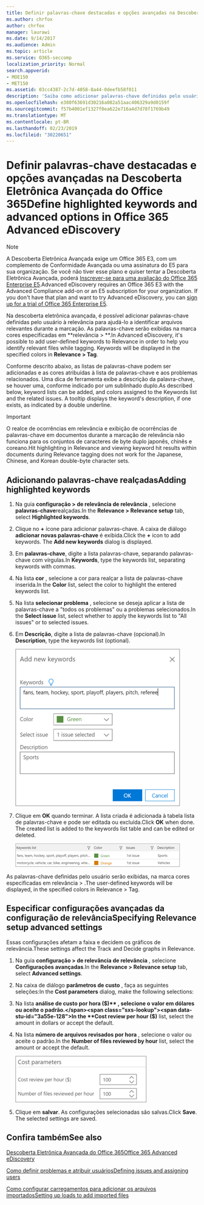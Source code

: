 ```yaml
---
title: Definir palavras-chave destacadas e opções avançadas na Descoberta Eletrônica Avançada do Office 365
ms.author: chrfox
author: chrfox
manager: laurawi
ms.date: 9/14/2017
ms.audience: Admin
ms.topic: article
ms.service: O365-seccomp
localization_priority: Normal
search.appverid:
- MOE150
- MET150
ms.assetid: 03cc4387-2c7d-4058-8a44-0deefb58f011
description: 'Saiba como adicionar palavras-chave definidas pelo usuário à relevância para ajudar a identificar arquivos relevantes durante a marcação na descoberta eletrônica avançada do Office 365 e especificar os parâmetros de custo.  '
ms.openlocfilehash: e380f63691d30216a082a51aac406329a9d0159f
ms.sourcegitcommit: f57b4001ef1327f0ea622e716a4d7d78f1769b49
ms.translationtype: MT
ms.contentlocale: pt-BR
ms.lasthandoff: 02/23/2019
ms.locfileid: "30220651"
---
```

# <a name="define-highlighted-keywords-and-advanced-options-in-office-365-advanced-ediscovery"></a><span data-ttu-id="3a55e-103">Definir palavras-chave destacadas e opções avançadas na Descoberta Eletrônica Avançada do Office 365</span><span class="sxs-lookup"><span data-stu-id="3a55e-103">Define highlighted keywords and advanced options in Office 365 Advanced eDiscovery</span></span>

> [!NOTE]
> <span data-ttu-id="3a55e-p101">A Descoberta Eletrônica Avançada exige um Office 365 E3, com um complemento de Conformidade Avançada ou uma assinatura do E5 para sua organização. Se você não tiver esse plano e quiser tentar a Descoberta Eletrônica Avançada, poderá [Inscrever-se para uma avaliação do Office 365 Enterprise E5](https://go.microsoft.com/fwlink/p/?LinkID=698279).</span><span class="sxs-lookup"><span data-stu-id="3a55e-p101">Advanced eDiscovery requires an Office 365 E3 with the Advanced Compliance add-on or an E5 subscription for your organization. If you don't have that plan and want to try Advanced eDiscovery, you can [sign up for a trial of Office 365 Enterprise E5](https://go.microsoft.com/fwlink/p/?LinkID=698279).</span></span> 
  
<span data-ttu-id="3a55e-p102">Na descoberta eletrônica avançada, é possível adicionar palavras-chave definidas pelo usuário à relevância para ajudá-lo a identificar arquivos relevantes durante a marcação. As palavras-chave serão exibidas na marca cores especificadas em \*\*relevância \> \*\*.</span><span class="sxs-lookup"><span data-stu-id="3a55e-p102">In Advanced eDiscovery, it's possible to add user-defined keywords to Relevance in order to help you identify relevant files while tagging. Keywords will be displayed in the specified colors in **Relevance \> Tag**.</span></span> 
  
<span data-ttu-id="3a55e-p103">Conforme descrito abaixo, as listas de palavras-chave podem ser adicionadas e as cores atribuídas à lista de palavras-chave e aos problemas relacionados. Uma dica de ferramenta exibe a descrição da palavra-chave, se houver uma, conforme indicado por um sublinhado duplo.</span><span class="sxs-lookup"><span data-stu-id="3a55e-p103">As described below, keyword lists can be added, and colors assigned to the Keywords list and the related issues. A tooltip displays the keyword's description, if one exists, as indicated by a double underline.</span></span>
  
> [!IMPORTANT]
> <span data-ttu-id="3a55e-110">O realce de ocorrências em relevância e exibição de ocorrências de palavras-chave em documentos durante a marcação de relevância não funciona para os conjuntos de caracteres de byte duplo japonês, chinês e coreano.</span><span class="sxs-lookup"><span data-stu-id="3a55e-110">Hit highlighting in Relevance and viewing keyword hit results within documents during Relevance tagging does not work for the Japanese, Chinese, and Korean double-byte character sets.</span></span> 
  
## <a name="adding-highlighted-keywords"></a><span data-ttu-id="3a55e-111">Adicionando palavras-chave realçadas</span><span class="sxs-lookup"><span data-stu-id="3a55e-111">Adding highlighted keywords</span></span>

1. <span data-ttu-id="3a55e-112">Na guia **configuração \> de relevância de relevância** , selecione **palavras-chave**realçadas.</span><span class="sxs-lookup"><span data-stu-id="3a55e-112">In the **Relevance \> Relevance setup** tab, select **Highlighted keywords**.</span></span>
    
2. <span data-ttu-id="3a55e-p104">Clique no **+** ícone para adicionar palavras-chave. A caixa de diálogo **adicionar novas palavras-chave** é exibida.</span><span class="sxs-lookup"><span data-stu-id="3a55e-p104">Click the **+** icon to add keywords. The **Add new keywords** dialog is displayed.</span></span> 
    
3. <span data-ttu-id="3a55e-115">Em **palavras-chave**, digite a lista palavras-chave, separando palavras-chave com vírgulas.</span><span class="sxs-lookup"><span data-stu-id="3a55e-115">In **Keywords**, type the keywords list, separating keywords with commas.</span></span> 
    
4. <span data-ttu-id="3a55e-116">Na lista **cor** , selecione a cor para realçar a lista de palavras-chave inserida.</span><span class="sxs-lookup"><span data-stu-id="3a55e-116">In the **Color** list, select the color to highlight the entered keywords list.</span></span> 
    
5. <span data-ttu-id="3a55e-117">Na lista **selecionar problema** , selecione se deseja aplicar a lista de palavras-chave a "todos os problemas" ou a problemas selecionados.</span><span class="sxs-lookup"><span data-stu-id="3a55e-117">In the **Select issue** list, select whether to apply the keywords list to "All issues" or to selected issues.</span></span> 
    
6. <span data-ttu-id="3a55e-118">Em **Descrição**, digite a lista de palavras-chave (opcional).</span><span class="sxs-lookup"><span data-stu-id="3a55e-118">In **Description**, type the keywords list (optional).</span></span>
    
    ![Adicionar novas palavras-chave](media/1683a71f-0875-48fc-b4ef-01f3b0e8e8e9.png)
  
7. <span data-ttu-id="3a55e-p105">Clique em **OK** quando terminar. A lista criada é adicionada à tabela lista de palavras-chave e pode ser editada ou excluída.</span><span class="sxs-lookup"><span data-stu-id="3a55e-p105">Click **OK** when done. The created list is added to the keywords list table and can be edited or deleted.</span></span> 
    
    ![Lista de palavras-chave de configuração de relevância](media/a05d5ec0-8bde-470d-97e2-456b169281d6.png)
  
<span data-ttu-id="3a55e-123">As palavras-chave definidas pelo usuário serão exibidas, na marca cores especificadas em relevância \> .</span><span class="sxs-lookup"><span data-stu-id="3a55e-123">The user-defined keywords will be displayed, in the specified colors in Relevance \> Tag.</span></span> 
  
## <a name="specifying-relevance-setup-advanced-settings"></a><span data-ttu-id="3a55e-124">Especificar configurações avançadas da configuração de relevância</span><span class="sxs-lookup"><span data-stu-id="3a55e-124">Specifying Relevance setup advanced settings</span></span>

<span data-ttu-id="3a55e-125">Essas configurações afetam a faixa e decidem os gráficos de relevância.</span><span class="sxs-lookup"><span data-stu-id="3a55e-125">These settings affect the Track and Decide graphs in Relevance.</span></span>
  
1. <span data-ttu-id="3a55e-126">Na guia **configuração \> de relevância de relevância** , selecione **Configurações avançadas**.</span><span class="sxs-lookup"><span data-stu-id="3a55e-126">In the **Relevance \> Relevance setup** tab, select **Advanced settings**.</span></span>
    
2. <span data-ttu-id="3a55e-127">Na caixa de diálogo **parâmetros de custo** , faça as seguintes seleções:</span><span class="sxs-lookup"><span data-stu-id="3a55e-127">In the **Cost parameters** dialog, make the following selections:</span></span> 
    
1. <span data-ttu-id="3a55e-128">Na lista **análise de custo por hora ($)** , selecione o valor em dólares ou aceite o padrão.</span><span class="sxs-lookup"><span data-stu-id="3a55e-128">In the **Cost review per hour ($)** list, select the amount in dollars or accept the default.</span></span> 
    
2. <span data-ttu-id="3a55e-129">Na lista **número de arquivos revisados por hora** , selecione o valor ou aceite o padrão.</span><span class="sxs-lookup"><span data-stu-id="3a55e-129">In the **Number of files reviewed by hour** list, select the amount or accept the default.</span></span> 
    
    ![Parâmetros de custo de instalação de relevância](media/bab7b5b7-6297-4e7c-b0a6-ba5aa8b21787.png)
  
3. <span data-ttu-id="3a55e-p106">Clique em **salvar**. As configurações selecionadas são salvas.</span><span class="sxs-lookup"><span data-stu-id="3a55e-p106">Click **Save**. The selected settings are saved.</span></span>
    
## <a name="see-also"></a><span data-ttu-id="3a55e-133">Confira também</span><span class="sxs-lookup"><span data-stu-id="3a55e-133">See also</span></span>

[<span data-ttu-id="3a55e-134">Descoberta Eletrônica Avançada do Office 365</span><span class="sxs-lookup"><span data-stu-id="3a55e-134">Office 365 Advanced eDiscovery</span></span>](office-365-advanced-ediscovery.md)
  
[<span data-ttu-id="3a55e-135">Como definir problemas e atribuir usuários</span><span class="sxs-lookup"><span data-stu-id="3a55e-135">Defining issues and assigning users</span></span>](define-issues-and-assign-users.md)
  
[<span data-ttu-id="3a55e-136">Como configurar carregamentos para adicionar os arquivos importados</span><span class="sxs-lookup"><span data-stu-id="3a55e-136">Setting up loads to add imported files</span></span>](set-up-loads-to-add-imported-files.md)

